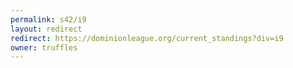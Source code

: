 ```yaml
---
permalink: s42/i9
layout: redirect
redirect: https://dominionleague.org/current_standings?div=i9
owner: truffles
---
```

